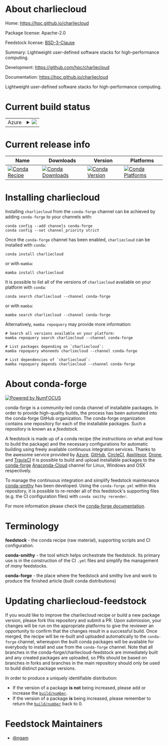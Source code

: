 About charliecloud
==================

Home: https://hpc.github.io/charliecloud

Package license: Apache-2.0

Feedstock license: [BSD-3-Clause](https://github.com/conda-forge/charliecloud-feedstock/blob/main/LICENSE.txt)

Summary: Lightweight user-defined software stacks for high-performance computing.

Development: https://github.com/hpc/charliecloud

Documentation: https://hpc.github.io/charliecloud

Lightweight user-defined software stacks for high-performance computing.

Current build status
====================


<table>
    
  <tr>
    <td>Azure</td>
    <td>
      <details>
        <summary>
          <a href="https://dev.azure.com/conda-forge/feedstock-builds/_build/latest?definitionId=14874&branchName=main">
            <img src="https://dev.azure.com/conda-forge/feedstock-builds/_apis/build/status/charliecloud-feedstock?branchName=main">
          </a>
        </summary>
        <table>
          <thead><tr><th>Variant</th><th>Status</th></tr></thead>
          <tbody><tr>
              <td>linux_64_python3.10.____cpython</td>
              <td>
                <a href="https://dev.azure.com/conda-forge/feedstock-builds/_build/latest?definitionId=14874&branchName=main">
                  <img src="https://dev.azure.com/conda-forge/feedstock-builds/_apis/build/status/charliecloud-feedstock?branchName=main&jobName=linux&configuration=linux%20linux_64_python3.10.____cpython" alt="variant">
                </a>
              </td>
            </tr><tr>
              <td>linux_64_python3.11.____cpython</td>
              <td>
                <a href="https://dev.azure.com/conda-forge/feedstock-builds/_build/latest?definitionId=14874&branchName=main">
                  <img src="https://dev.azure.com/conda-forge/feedstock-builds/_apis/build/status/charliecloud-feedstock?branchName=main&jobName=linux&configuration=linux%20linux_64_python3.11.____cpython" alt="variant">
                </a>
              </td>
            </tr><tr>
              <td>linux_64_python3.8.____73_pypy</td>
              <td>
                <a href="https://dev.azure.com/conda-forge/feedstock-builds/_build/latest?definitionId=14874&branchName=main">
                  <img src="https://dev.azure.com/conda-forge/feedstock-builds/_apis/build/status/charliecloud-feedstock?branchName=main&jobName=linux&configuration=linux%20linux_64_python3.8.____73_pypy" alt="variant">
                </a>
              </td>
            </tr><tr>
              <td>linux_64_python3.8.____cpython</td>
              <td>
                <a href="https://dev.azure.com/conda-forge/feedstock-builds/_build/latest?definitionId=14874&branchName=main">
                  <img src="https://dev.azure.com/conda-forge/feedstock-builds/_apis/build/status/charliecloud-feedstock?branchName=main&jobName=linux&configuration=linux%20linux_64_python3.8.____cpython" alt="variant">
                </a>
              </td>
            </tr><tr>
              <td>linux_64_python3.9.____73_pypy</td>
              <td>
                <a href="https://dev.azure.com/conda-forge/feedstock-builds/_build/latest?definitionId=14874&branchName=main">
                  <img src="https://dev.azure.com/conda-forge/feedstock-builds/_apis/build/status/charliecloud-feedstock?branchName=main&jobName=linux&configuration=linux%20linux_64_python3.9.____73_pypy" alt="variant">
                </a>
              </td>
            </tr><tr>
              <td>linux_64_python3.9.____cpython</td>
              <td>
                <a href="https://dev.azure.com/conda-forge/feedstock-builds/_build/latest?definitionId=14874&branchName=main">
                  <img src="https://dev.azure.com/conda-forge/feedstock-builds/_apis/build/status/charliecloud-feedstock?branchName=main&jobName=linux&configuration=linux%20linux_64_python3.9.____cpython" alt="variant">
                </a>
              </td>
            </tr>
          </tbody>
        </table>
      </details>
    </td>
  </tr>
</table>

Current release info
====================

| Name | Downloads | Version | Platforms |
| --- | --- | --- | --- |
| [![Conda Recipe](https://img.shields.io/badge/recipe-charliecloud-green.svg)](https://anaconda.org/conda-forge/charliecloud) | [![Conda Downloads](https://img.shields.io/conda/dn/conda-forge/charliecloud.svg)](https://anaconda.org/conda-forge/charliecloud) | [![Conda Version](https://img.shields.io/conda/vn/conda-forge/charliecloud.svg)](https://anaconda.org/conda-forge/charliecloud) | [![Conda Platforms](https://img.shields.io/conda/pn/conda-forge/charliecloud.svg)](https://anaconda.org/conda-forge/charliecloud) |

Installing charliecloud
=======================

Installing `charliecloud` from the `conda-forge` channel can be achieved by adding `conda-forge` to your channels with:

```
conda config --add channels conda-forge
conda config --set channel_priority strict
```

Once the `conda-forge` channel has been enabled, `charliecloud` can be installed with `conda`:

```
conda install charliecloud
```

or with `mamba`:

```
mamba install charliecloud
```

It is possible to list all of the versions of `charliecloud` available on your platform with `conda`:

```
conda search charliecloud --channel conda-forge
```

or with `mamba`:

```
mamba search charliecloud --channel conda-forge
```

Alternatively, `mamba repoquery` may provide more information:

```
# Search all versions available on your platform:
mamba repoquery search charliecloud --channel conda-forge

# List packages depending on `charliecloud`:
mamba repoquery whoneeds charliecloud --channel conda-forge

# List dependencies of `charliecloud`:
mamba repoquery depends charliecloud --channel conda-forge
```


About conda-forge
=================

[![Powered by
NumFOCUS](https://img.shields.io/badge/powered%20by-NumFOCUS-orange.svg?style=flat&colorA=E1523D&colorB=007D8A)](https://numfocus.org)

conda-forge is a community-led conda channel of installable packages.
In order to provide high-quality builds, the process has been automated into the
conda-forge GitHub organization. The conda-forge organization contains one repository
for each of the installable packages. Such a repository is known as a *feedstock*.

A feedstock is made up of a conda recipe (the instructions on what and how to build
the package) and the necessary configurations for automatic building using freely
available continuous integration services. Thanks to the awesome service provided by
[Azure](https://azure.microsoft.com/en-us/services/devops/), [GitHub](https://github.com/),
[CircleCI](https://circleci.com/), [AppVeyor](https://www.appveyor.com/),
[Drone](https://cloud.drone.io/welcome), and [TravisCI](https://travis-ci.com/)
it is possible to build and upload installable packages to the
[conda-forge](https://anaconda.org/conda-forge) [Anaconda-Cloud](https://anaconda.org/)
channel for Linux, Windows and OSX respectively.

To manage the continuous integration and simplify feedstock maintenance
[conda-smithy](https://github.com/conda-forge/conda-smithy) has been developed.
Using the ``conda-forge.yml`` within this repository, it is possible to re-render all of
this feedstock's supporting files (e.g. the CI configuration files) with ``conda smithy rerender``.

For more information please check the [conda-forge documentation](https://conda-forge.org/docs/).

Terminology
===========

**feedstock** - the conda recipe (raw material), supporting scripts and CI configuration.

**conda-smithy** - the tool which helps orchestrate the feedstock.
                   Its primary use is in the construction of the CI ``.yml`` files
                   and simplify the management of *many* feedstocks.

**conda-forge** - the place where the feedstock and smithy live and work to
                  produce the finished article (built conda distributions)


Updating charliecloud-feedstock
===============================

If you would like to improve the charliecloud recipe or build a new
package version, please fork this repository and submit a PR. Upon submission,
your changes will be run on the appropriate platforms to give the reviewer an
opportunity to confirm that the changes result in a successful build. Once
merged, the recipe will be re-built and uploaded automatically to the
`conda-forge` channel, whereupon the built conda packages will be available for
everybody to install and use from the `conda-forge` channel.
Note that all branches in the conda-forge/charliecloud-feedstock are
immediately built and any created packages are uploaded, so PRs should be based
on branches in forks and branches in the main repository should only be used to
build distinct package versions.

In order to produce a uniquely identifiable distribution:
 * If the version of a package **is not** being increased, please add or increase
   the [``build/number``](https://docs.conda.io/projects/conda-build/en/latest/resources/define-metadata.html#build-number-and-string).
 * If the version of a package **is** being increased, please remember to return
   the [``build/number``](https://docs.conda.io/projects/conda-build/en/latest/resources/define-metadata.html#build-number-and-string)
   back to 0.

Feedstock Maintainers
=====================

* [@ngam](https://github.com/ngam/)

